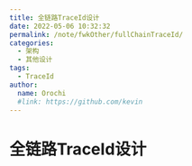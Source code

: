 ```yaml
---
title: 全链路TraceId设计
date: 2022-05-06 10:32:32
permalink: /note/fwkOther/fullChainTraceId/
categories:
  - 架构
  - 其他设计
tags:
  - TraceId
author: 
  name: Orochi
  #link: https://github.com/kevin
---
```

# 全链路TraceId设计
